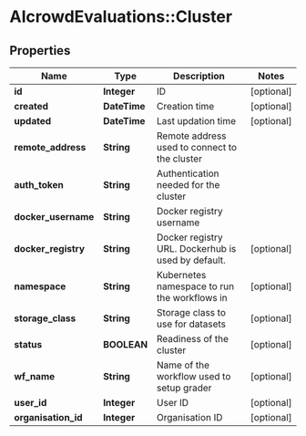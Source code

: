 # AIcrowdEvaluations::Cluster

## Properties
Name | Type | Description | Notes
------------ | ------------- | ------------- | -------------
**id** | **Integer** | ID | [optional] 
**created** | **DateTime** | Creation time | [optional] 
**updated** | **DateTime** | Last updation time | [optional] 
**remote_address** | **String** | Remote address used to connect to the cluster | 
**auth_token** | **String** | Authentication needed for the cluster | 
**docker_username** | **String** | Docker registry username | 
**docker_registry** | **String** | Docker registry URL. Dockerhub is used by default. | [optional] 
**namespace** | **String** | Kubernetes namespace to run the workflows in | [optional] 
**storage_class** | **String** | Storage class to use for datasets | [optional] 
**status** | **BOOLEAN** | Readiness of the cluster | [optional] 
**wf_name** | **String** | Name of the workflow used to setup grader | [optional] 
**user_id** | **Integer** | User ID | [optional] 
**organisation_id** | **Integer** | Organisation ID | [optional] 


